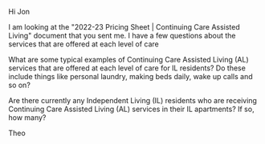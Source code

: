 
Hi Jon

I am looking at the "2022-23 Pricing Sheet | Continuing Care Assisted Living" document that you sent me. I have a few questions about the services that are offered at each level of care

What are some typical examples of Continuing Care Assisted Living (AL) services that are offered at each level of care for IL residents? Do these include things like personal laundry, making beds daily, wake up calls and so on?

Are there currently any Independent Living (IL) residents who are receiving Continuing Care Assisted Living (AL) services in their IL apartments? If so, how many?

Theo
